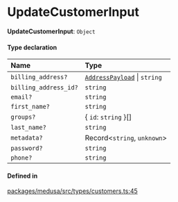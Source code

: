 # UpdateCustomerInput

 **UpdateCustomerInput**: `Object`

#### Type declaration

| Name | Type |
| :------ | :------ |
| `billing_address?` | [`AddressPayload`](../classes/AddressPayload.md) \| `string` |
| `billing_address_id?` | `string` |
| `email?` | `string` |
| `first_name?` | `string` |
| `groups?` | { `id`: `string`  }[] |
| `last_name?` | `string` |
| `metadata?` | Record<`string`, `unknown`\> |
| `password?` | `string` |
| `phone?` | `string` |

#### Defined in

[packages/medusa/src/types/customers.ts:45](https://github.com/medusajs/medusa/blob/3d9f5ae63/packages/medusa/src/types/customers.ts#L45)
